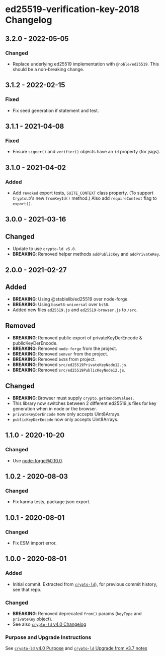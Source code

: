 # ed25519-verification-key-2018 Changelog

## 3.2.0 - 2022-05-05

### Changed
- Replace underlying ed25519 implementation with `@noble/ed25519`. This
  should be a non-breaking change.

## 3.1.2 - 2022-02-15

### Fixed
- Fix seed generation if statement and test.

## 3.1.1 - 2021-04-08

### Fixed
- Ensure `signer()` and `verifier()` objects have an `id` property (for jsigs).

## 3.1.0 - 2021-04-02

### Added
- Add `revoked` export tests, `SUITE_CONTEXT` class property. (To support
  `CryptoLD`'s new `fromKeyId()` method.) Also add `requireContext` flag
  to `export()`.

## 3.0.0 - 2021-03-16

## Changed
- Update to use `crypto-ld v5.0`.
- **BREAKING**: Removed helper methods `addPublicKey` and `addPrivateKey`.

## 2.0.0 - 2021-02-27

## Added
- **BREAKING**: Using @stablelib/ed25519 over node-forge.
- **BREAKING**: Using `base58-universal` over `bs58`.
- Added new files `ed25519.js` and `ed25519-browser.js` to `/src`.

## Removed
- **BREAKING**: Removed public export of privateKeyDerEncode & publicKeyDerEncode.
- **BREAKING**: Removed `node-forge` from the project.
- **BREAKING**: Removed `semver` from the project.
- **BREAKING**: Removed `bs58` from project.
- **BREAKING**: Removed `src/ed25519PrivateKeyNode12.js`.
- **BREAKING**: Removed `src/ed25519PublicKeyNode12.js`.

## Changed
- **BREAKING**: Browser must supply `crypto.getRandomValues`.
- This library now switches between 2 different ed25519.js files for
  key generation when in node or the browser.
- `privateKeyDerEncode` now only accepts Uint8Arrays.
- `publicKeyDerEncode` now only accepts Uint8Arrays.

## 1.1.0 - 2020-10-20

### Changed
- Use node-forge@0.10.0.

## 1.0.2 - 2020-08-03

### Changed
- Fix karma tests, package.json export.

## 1.0.1 - 2020-08-01

### Changed
- Fix ESM import error.

## 1.0.0 - 2020-08-01

### Added
- Initial commit. Extracted from
  [`crypto-ld`](https://github.com/digitalbazaar/crypto-ld)), for previous
  commit history, see that repo.

### Changed
- **BREAKING**: Removed deprecated `from()` params (`keyType` and
  `privateKey` object).
- See also [`crypto-ld` v4.0 Changelog](https://github.com/digitalbazaar/crypto-ld/blob/master/CHANGELOG.md#400---2020-08-01)

### Purpose and Upgrade Instructions

See [`crypto-ld` v4.0 Purpose](https://github.com/digitalbazaar/crypto-ld/blob/master/CHANGELOG.md#400---purpose)
and [`crypto-ld` Upgrade from v3.7 notes](https://github.com/digitalbazaar/crypto-ld/blob/master/CHANGELOG.md#upgrading-from-v370)
